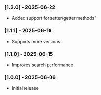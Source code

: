 <h3>[1.2.0] - 2025-06-22</h3>
<ul>
<li>Added support for setter/getter methods"</li>
</ul>
<h3>[1.1.1] - 2025-06-16</h3>
<ul>
<li>Supports more versions</li>
</ul>
<h3>[1.1.0] - 2025-06-15</h3>
<ul>
<li>Improves search performance</li>
</ul>
<h3>[1.0.0] - 2025-06-06</h3>
<ul>
<li>Initial release</li>
</ul>